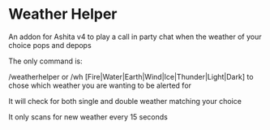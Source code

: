 # Weather Helper
An addon for Ashita v4 to play a call in party chat when the weather of your choice pops and depops

The only command is:

/weatherhelper or /wh [Fire|Water|Earth|Wind|Ice|Thunder|Light|Dark] to chose which weather you are wanting to be alerted for

It will check for both single and double weather matching your choice

It only scans for new weather every 15 seconds
